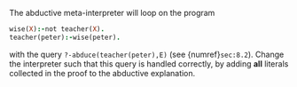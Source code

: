 <!--section 8.2-->
The abductive meta-interpreter will loop on the program
```Prolog
wise(X):-not teacher(X).
teacher(peter):-wise(peter).
```
with the query `?-abduce(teacher(peter),E)` (see {numref}`sec:8.2`). Change the interpreter such that this query is handled correctly, by adding **all** literals collected in the proof to the abductive explanation.
